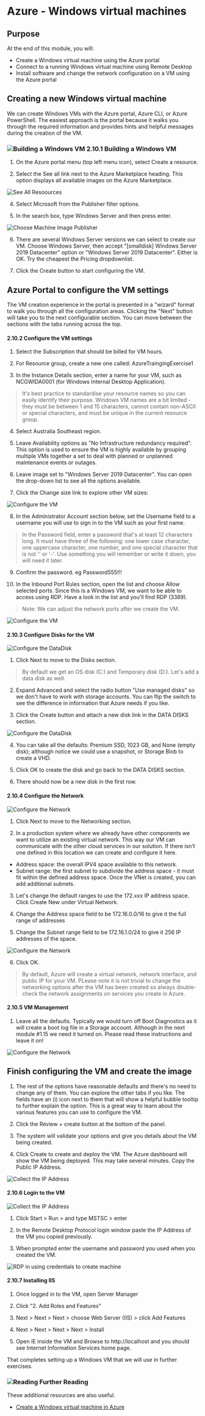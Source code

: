 # Azure - Windows virtual machines

## Purpose

At the end of this module, you will:
* Create a Windows virtual machine using the Azure portal
* Connect to a running Windows virtual machine using Remote Desktop
* Install software and change the network configuration on a VM using the Azure portal

## Creating a new Windows virtual machine

We can create Windows VMs with the Azure portal, Azure CLI, or Azure PowerShell. The easiest approach is the portal because it walks you through the required information and provides hints and helpful messages during the creation of the VM.

### ![Building a Windows VM][activity] 2.10.1 Building a Windows VM

1. On the Azure portal menu (top left menu icon), select Create a resource.

1. Select the See all link next to the Azure Marketplace heading. This option displays all available images on the Azure Marketplace.

![See All Resoources](../images/see-all-resources.jpg)

4. Select Microsoft from the Publisher filter options. 

5. In the search box, type Windows Server and then press enter.

![Choose Machine Image Publisher](../images/filter-vm-by-micrsoft.jpg)

6. There are several Windows Server versions we can select to create our VM. Choose Windows Server, then accept "[smalldisk] Windows Server 2019 Datacenter" option or "Windows Server 2019 Datacenter". Either is OK. Try the cheapest the Pricing dropdownlist.

7. Click the Create button to start configuring the VM.

## Azure Portal to configure the VM settings

The VM creation experience in the portal is presented in a "wizard" format to walk you through all the configuration areas. Clicking the "Next" button will take you to the next configurable section. You can move between the sections with the tabs running across the top.

#### 2.10.2 Configure the VM settings

1. Select the Subscription that should be billed for VM hours.

1. For Resource group, create a new one called: AzureTraingingExercise1

1. In the Instance Details section, enter a name for your VM, such as NCGWIDA0001 (for Windows Internal Desktop Application).

> It's best practice to standardise your resource names so you can easily identify their purpose. Windows VM names are a bit limited - they must be between 1 and 15 characters, cannot contain non-ASCII or special characters, and must be unique in the current resource group.

4. Select Australia Southeast region.

5. Leave Availability options as "No Infrastructure redundancy required". This option is used to ensure the VM is highly available by grouping multiple VMs together a set to deal with planned or unplanned maintenance events or outages.

6. Leave image set to "Windows Server 2019 Datacenter". You can open the drop-down list to see all the options available.

7. Click the Change size link to explore other VM sizes:

![Configure the VM](../images/configure-vm-2.jpg)

8. In the Administrator Account section below, set the Username field to a username you will use to sign in to the VM such as your first name.

> In the Password field, enter a password that's at least 12 characters long. It must have three of the following: one lower case character, one uppercase character, one number, and one special character that is not '\' or '-'. Use something you will remember or write it down, you will need it later.

9. Confirm the password. eg Password555!!!

10. In the Inbound Port Rules section, open the list and choose Allow selected ports. Since this is a Windows VM, we want to be able to access using RDP. Have a look in the list and you'll find RDP (3389). 

> Note: We can adjust the network ports after we create the VM.

![Configure the VM](../images/configure-vm-3.jpg)


#### 2.10.3 Configure Disks for the VM

![Configure the DataDisk](../images/configure-vm-4.jpg)

1. Click Next to move to the Disks section.

> By default we get an OS disk (C:) and Temporary disk (D:). Let's add a data disk as well.

2. Expand Advanced and select the radio button "Use managed disks" so we don't have to work with storage accounts. You can flip the switch to see the difference in information that Azure needs if you like.

3. Click the Create button and attach a new disk link in the DATA DISKS section.

![Configure the DataDisk](../images/configure-vm-5.jpg)

4. You can take all the defaults: Premium SSD, 1023 GB, and None (empty disk); although notice we could use a snapshot, or Storage Blob to create a VHD.

5. Click OK to create the disk and go back to the DATA DISKS section.

6. There should now be a new disk in the first row.


#### 2.10.4 Configure the Network

![Configure the Network](../images/configure-vm-6.jpg)

1. Click Next to move to the Networking section.

1. In a production system where we already have other components we want to utilize an existing virtual network. This way our VM can communicate with the other cloud services in our solution. If there isn't one defined in this location we can create and configure it here.

* Address space: the overall IPV4 space available to this network.
* Subnet range: the first subnet to subdivide the address space - it must fit within the defined address space. Once the VNet is created, you can add additional subnets.
 
3. Let's change the default ranges to use the 172.xxx IP address space. Click Create New under Virtual Network.

4. Change the Address space field to be 172.16.0.0/16 to give it the full range of addresses

5. Change the Subnet range field to be 172.16.1.0/24 to give it 256 IP addresses of the space.

![Configure the Network](../images/configure-vm-7.jpg)

6. Click OK.

> By default, Azure will create a virtual network, network interface, and public IP for your VM. PLease note it is not trivial to change the networking options after the VM has been created so always double-check the network assignments on services you create in Azure.

#### 2.10.5 VM Management

1. Leave all the defaults. Typically we would turn off Boot Diagnostics as it will create a boot log file in a Storage account. Although in the next module #1.15 we need it turned on. Please read these instructions and leave it on!

![Configure the Network](../images/configure-vm-8.jpg)

## Finish configuring the VM and create the image

1. The rest of the options have reasonable defaults and there's no need to change any of them. You can explore the other tabs if you like. The fields have an (i) icon next to them that will show a helpful bubble tooltip to further explain the option. This is a great way to learn about the various features you can use to configure the VM.

1. Click the Review + create button at the bottom of the panel. 

1. The system will validate your options and give you details about the VM being created.

4. Click Create to create and deploy the VM. The Azure dashboard will show the VM being deployed. This may take several minutes. Copy the Public IP Address.

![Collect the IP Address](../images/configure-vm-9.png)

#### 2.10.6 Login to the VM

![Collect the IP Address](../images/RDPin.png)

1. Click Start > Run > and type MSTSC > enter

1. In the Remote Desktop Protocol login window paste the IP Address of the VM you copied previously.

1. When prompted enter the username and password you used when you created the VM.

![RDP in using credentials to create machine](../images/RDPin2.png)

#### 2.10.7 Installing IIS

1. Once logged in to the VM, open Server Manager

1. Click "2. Add Roles and Features" 

1. Next > Next > Next > choose Web Server (IIS) > click Add Features

1. Next > Next > Next > Next > Install

1. Open IE inside the VM and Browse to http://localhost and you should see Internet Information Services home page.

That completes setting up a Windows VM that we will use in further exercises.


### ![Reading][reading] Further Reading

These additional resources are also useful.

* [Create a Windows virtual machine in Azure](https://docs.microsoft.com/en-gb/learn/modules/create-windows-virtual-machine-in-azure/)


[activity]: ../icons/activity.png "Workshop Activity!"
[discussion]: ../icons/discussion.png "Team Discussion!"
[reading]: ../icons/reading.png "Further Reading!"
